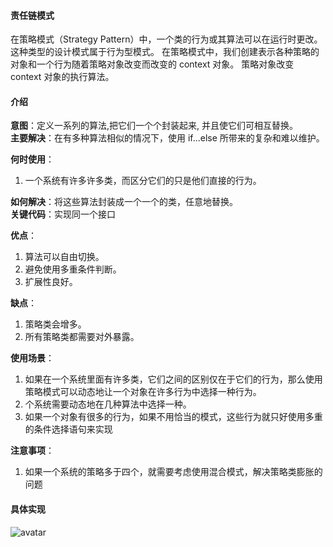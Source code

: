 #### 责任链模式
在策略模式（Strategy Pattern）中，一个类的行为或其算法可以在运行时更改。这种类型的设计模式属于行为型模式。
在策略模式中，我们创建表示各种策略的对象和一个行为随着策略对象改变而改变的 context 对象。
策略对象改变 context 对象的执行算法。

#### 介绍
**意图**：定义一系列的算法,把它们一个个封装起来, 并且使它们可相互替换。    
**主要解决**：在有多种算法相似的情况下，使用 if...else 所带来的复杂和难以维护。   

**何时使用**：
1. 一个系统有许多许多类，而区分它们的只是他们直接的行为。 

**如何解决**：将这些算法封装成一个一个的类，任意地替换。  
**关键代码**：实现同一个接口
 
**优点**：
1. 算法可以自由切换。
2. 避免使用多重条件判断。
3. 扩展性良好。
     
**缺点**：
1. 策略类会增多。
2. 所有策略类都需要对外暴露。

**使用场景**： 
1. 如果在一个系统里面有许多类，它们之间的区别仅在于它们的行为，那么使用策略模式可以动态地让一个对象在许多行为中选择一种行为。
2. 个系统需要动态地在几种算法中选择一种。
3. 如果一个对象有很多的行为，如果不用恰当的模式，这些行为就只好使用多重的条件选择语句来实现

**注意事项**：
1. 如果一个系统的策略多于四个，就需要考虑使用混合模式，解决策略类膨胀的问题

#### 具体实现
![avatar](https://www.runoob.com/wp-content/uploads/2014/08/strategy_pattern_uml_diagram.jpg)
